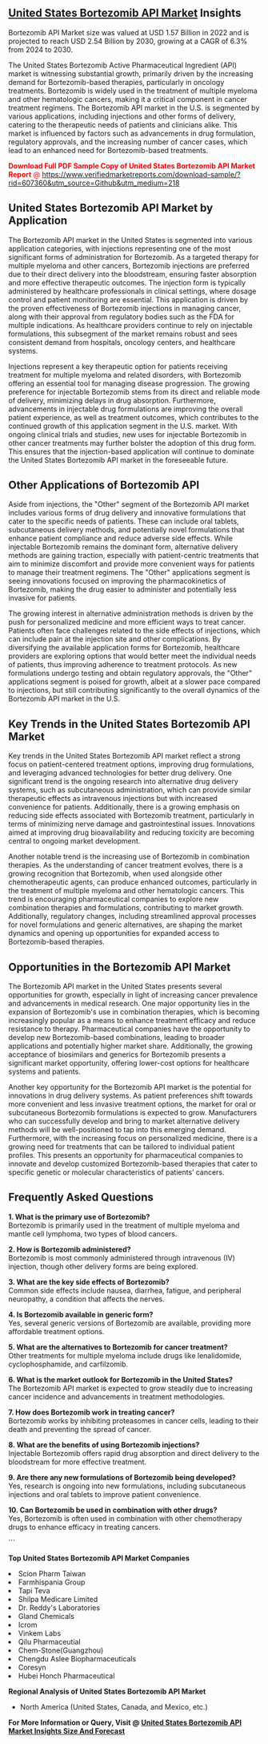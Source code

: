 <h2><a href="https://www.verifiedmarketreports.com/download-sample/?rid=607360&amp;utm_source=Github&amp;utm_medium=218" target="_blank">United States Bortezomib API Market</a> Insights</h2><p>Bortezomib API Market size was valued at USD 1.57 Billion in 2022 and is projected to reach USD 2.54 Billion by 2030, growing at a CAGR of 6.3% from 2024 to 2030.</p><p> <p>The United States Bortezomib Active Pharmaceutical Ingredient (API) market is witnessing substantial growth, primarily driven by the increasing demand for Bortezomib-based therapies, particularly in oncology treatments. Bortezomib is widely used in the treatment of multiple myeloma and other hematologic cancers, making it a critical component in cancer treatment regimens. The Bortezomib API market in the U.S. is segmented by various applications, including injections and other forms of delivery, catering to the therapeutic needs of patients and clinicians alike. This market is influenced by factors such as advancements in drug formulation, regulatory approvals, and the increasing number of cancer cases, which lead to an enhanced need for Bortezomib-based treatments. <p><span class=""><span style="color: #ff0000;"><strong>Download Full PDF Sample Copy of United States Bortezomib API Market Report</strong> @ </span><a href="https://www.verifiedmarketreports.com/download-sample/?rid=607360&amp;utm_source=Github&amp;utm_medium=218" target="_blank">https://www.verifiedmarketreports.com/download-sample/?rid=607360&amp;utm_source=Github&amp;utm_medium=218</a></span></p></p> <h2>United States Bortezomib API Market by Application</h2> <p>The Bortezomib API market in the United States is segmented into various application categories, with injections representing one of the most significant forms of administration for Bortezomib. As a targeted therapy for multiple myeloma and other cancers, Bortezomib injections are preferred due to their direct delivery into the bloodstream, ensuring faster absorption and more effective therapeutic outcomes. The injection form is typically administered by healthcare professionals in clinical settings, where dosage control and patient monitoring are essential. This application is driven by the proven effectiveness of Bortezomib injections in managing cancer, along with their approval from regulatory bodies such as the FDA for multiple indications. As healthcare providers continue to rely on injectable formulations, this subsegment of the market remains robust and sees consistent demand from hospitals, oncology centers, and healthcare systems.</p> <p>Injections represent a key therapeutic option for patients receiving treatment for multiple myeloma and related disorders, with Bortezomib offering an essential tool for managing disease progression. The growing preference for injectable Bortezomib stems from its direct and reliable mode of delivery, minimizing delays in drug absorption. Furthermore, advancements in injectable drug formulations are improving the overall patient experience, as well as treatment outcomes, which contributes to the continued growth of this application segment in the U.S. market. With ongoing clinical trials and studies, new uses for injectable Bortezomib in other cancer treatments may further bolster the adoption of this drug form. This ensures that the injection-based application will continue to dominate the United States Bortezomib API market in the foreseeable future.</p> <h2>Other Applications of Bortezomib API</h2> <p>Aside from injections, the "Other" segment of the Bortezomib API market includes various forms of drug delivery and innovative formulations that cater to the specific needs of patients. These can include oral tablets, subcutaneous delivery methods, and potentially novel formulations that enhance patient compliance and reduce adverse side effects. While injectable Bortezomib remains the dominant form, alternative delivery methods are gaining traction, especially with patient-centric treatments that aim to minimize discomfort and provide more convenient ways for patients to manage their treatment regimens. The "Other" applications segment is seeing innovations focused on improving the pharmacokinetics of Bortezomib, making the drug easier to administer and potentially less invasive for patients.</p> <p>The growing interest in alternative administration methods is driven by the push for personalized medicine and more efficient ways to treat cancer. Patients often face challenges related to the side effects of injections, which can include pain at the injection site and other complications. By diversifying the available application forms for Bortezomib, healthcare providers are exploring options that would better meet the individual needs of patients, thus improving adherence to treatment protocols. As new formulations undergo testing and obtain regulatory approvals, the "Other" applications segment is poised for growth, albeit at a slower pace compared to injections, but still contributing significantly to the overall dynamics of the Bortezomib API market in the U.S.</p> <h2>Key Trends in the United States Bortezomib API Market</h2> <p>Key trends in the United States Bortezomib API market reflect a strong focus on patient-centered treatment options, improving drug formulations, and leveraging advanced technologies for better drug delivery. One significant trend is the ongoing research into alternative drug delivery systems, such as subcutaneous administration, which can provide similar therapeutic effects as intravenous injections but with increased convenience for patients. Additionally, there is a growing emphasis on reducing side effects associated with Bortezomib treatment, particularly in terms of minimizing nerve damage and gastrointestinal issues. Innovations aimed at improving drug bioavailability and reducing toxicity are becoming central to ongoing market development.</p> <p>Another notable trend is the increasing use of Bortezomib in combination therapies. As the understanding of cancer treatment evolves, there is a growing recognition that Bortezomib, when used alongside other chemotherapeutic agents, can produce enhanced outcomes, particularly in the treatment of multiple myeloma and other hematologic cancers. This trend is encouraging pharmaceutical companies to explore new combination therapies and formulations, contributing to market growth. Additionally, regulatory changes, including streamlined approval processes for novel formulations and generic alternatives, are shaping the market dynamics and opening up opportunities for expanded access to Bortezomib-based therapies.</p> <h2>Opportunities in the Bortezomib API Market</h2> <p>The Bortezomib API market in the United States presents several opportunities for growth, especially in light of increasing cancer prevalence and advancements in medical research. One major opportunity lies in the expansion of Bortezomib's use in combination therapies, which is becoming increasingly popular as a means to enhance treatment efficacy and reduce resistance to therapy. Pharmaceutical companies have the opportunity to develop new Bortezomib-based combinations, leading to broader applications and potentially higher market share. Additionally, the growing acceptance of biosimilars and generics for Bortezomib presents a significant market opportunity, offering lower-cost options for healthcare systems and patients.</p> <p>Another key opportunity for the Bortezomib API market is the potential for innovations in drug delivery systems. As patient preferences shift towards more convenient and less invasive treatment options, the market for oral or subcutaneous Bortezomib formulations is expected to grow. Manufacturers who can successfully develop and bring to market alternative delivery methods will be well-positioned to tap into this emerging demand. Furthermore, with the increasing focus on personalized medicine, there is a growing need for treatments that can be tailored to individual patient profiles. This presents an opportunity for pharmaceutical companies to innovate and develop customized Bortezomib-based therapies that cater to specific genetic or molecular characteristics of patients’ cancers.</p> <h2>Frequently Asked Questions</h2> <p><b>1. What is the primary use of Bortezomib?</b><br>Bortezomib is primarily used in the treatment of multiple myeloma and mantle cell lymphoma, two types of blood cancers.</p> <p><b>2. How is Bortezomib administered?</b><br>Bortezomib is most commonly administered through intravenous (IV) injection, though other delivery forms are being explored.</p> <p><b>3. What are the key side effects of Bortezomib?</b><br>Common side effects include nausea, diarrhea, fatigue, and peripheral neuropathy, a condition that affects the nerves.</p> <p><b>4. Is Bortezomib available in generic form?</b><br>Yes, several generic versions of Bortezomib are available, providing more affordable treatment options.</p> <p><b>5. What are the alternatives to Bortezomib for cancer treatment?</b><br>Other treatments for multiple myeloma include drugs like lenalidomide, cyclophosphamide, and carfilzomib.</p> <p><b>6. What is the market outlook for Bortezomib in the United States?</b><br>The Bortezomib API market is expected to grow steadily due to increasing cancer incidence and advancements in treatment methodologies.</p> <p><b>7. How does Bortezomib work in treating cancer?</b><br>Bortezomib works by inhibiting proteasomes in cancer cells, leading to their death and preventing the spread of cancer.</p> <p><b>8. What are the benefits of using Bortezomib injections?</b><br>Injectable Bortezomib offers rapid drug absorption and direct delivery to the bloodstream for more effective treatment.</p> <p><b>9. Are there any new formulations of Bortezomib being developed?</b><br>Yes, research is ongoing into new formulations, including subcutaneous injections and oral tablets to improve patient convenience.</p> <p><b>10. Can Bortezomib be used in combination with other drugs?</b><br>Yes, Bortezomib is often used in combination with other chemotherapy drugs to enhance efficacy in treating cancers.</p> ```</p><p><strong>Top United States Bortezomib API Market Companies</strong></p><div data-test-id=""><p><li>Scion Pharm Taiwan</li><li> Farmhispania Group</li><li> Tapi Teva</li><li> Shilpa Medicare Limited</li><li> Dr. Reddy's Laboratories</li><li> Gland Chemicals</li><li> Icrom</li><li> Vinkem Labs</li><li> Qilu Pharmaceutial</li><li> Chem-Stone(Guangzhou)</li><li> Chengdu Aslee Biopharmaceuticals</li><li> Coresyn</li><li> Hubei Honch Pharmaceutical</li></p><div><strong>Regional Analysis of&nbsp;United States Bortezomib API Market</strong></div><ul><li dir="ltr"><p dir="ltr">North America&nbsp;(United States, Canada, and Mexico, etc.)</p></li></ul><p><strong>For More Information or Query, Visit @&nbsp;</strong><strong><a href="https://www.verifiedmarketreports.com/product/bortezomib-api-market/?utm_source=Github&amp;utm_medium=218" target="_blank">United States Bortezomib API Market Insights Size And Forecast</a></strong></p></div>
